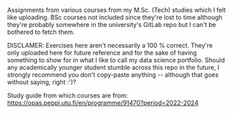 Assignments from various courses from my M.Sc. (Tech) studies which I felt like uploading. BSc courses not 
included 
since 
they're lost to time although they're probably somewhere in the university's GitLab repo but I can't be bothered 
to fetch them. 

DISCLAMER: Exercises here aren't necessarily a 100 % correct. They're only uploaded here for future reference and 
for the sake of having something to show for in what I like to call my data science portfolio. Should any 
academically 
younger student stumble 
across this repo in the future, I strongly recommend you don't copy-paste anything -- although that goes without 
saying, right :')?

Study guide from which courses are from: https://opas.peppi.utu.fi/en/programme/91470?period=2022-2024
